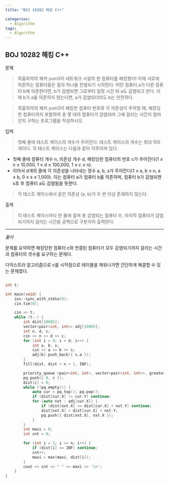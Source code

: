 ```yaml
---
title: "BOJ 10282 해킹 C++"

categories:
  - Algorithm
tags:
  - Algorithm
---
```


## BOJ 10282 해킹 C++

문제

> 최흉최악의 해커 yum3이 네트워크 시설의 한 컴퓨터를 해킹했다! 이제 서로에 의존하는 컴퓨터들은 점차 하나둘 전염되기 시작한다. 어떤 컴퓨터 a가 다른 컴퓨터 b에 의존한다면, b가 감염되면 그로부터 일정 시간 뒤 a도 감염되고 만다. 이때 b가 a를 의존하지 않는다면, a가 감염되더라도 b는 안전하다.

> 최흉최악의 해커 yum3이 해킹한 컴퓨터 번호와 각 의존성이 주어질 때, 해킹당한 컴퓨터까지 포함하여 총 몇 대의 컴퓨터가 감염되며 그에 걸리는 시간이 얼마인지 구하는 프로그램을 작성하시오.

입력

> 첫째 줄에 테스트 케이스의 개수가 주어진다. 테스트 케이스의 개수는 최대 100개이다. 각 테스트 케이스는 다음과 같이 이루어져 있다.

- 첫째 줄에 컴퓨터 개수 n, 의존성 개수 d, 해킹당한 컴퓨터의 번호 c가 주어진다(1 ≤ n ≤ 10,000, 1 ≤ d ≤ 100,000, 1 ≤ c ≤ n).
- 이어서 d개의 줄에 각 의존성을 나타내는 정수 a, b, s가 주어진다(1 ≤ a, b ≤ n, a ≠ b, 0 ≤ s ≤ 1,000). 이는 컴퓨터 a가 컴퓨터 b를 의존하며, 컴퓨터 b가 감염되면 s초 후 컴퓨터 a도 감염됨을 뜻한다.

> 각 테스트 케이스에서 같은 의존성 (a, b)가 두 번 이상 존재하지 않는다.

출력

> 각 테스트 케이스마다 한 줄에 걸쳐 총 감염되는 컴퓨터 수, 마지막 컴퓨터가 감염되기까지 걸리는 시간을 공백으로 구분지어 출력한다.

---

_풀이_

문제를 요약하면 해킹당한 컴퓨터 c와 연결된 컴퓨터가 모두 감염되기까지 걸리는 시간과 컴퓨터의 갯수를 요구하는 문제다.

다익스트라 알고리즘으로 c를 시작점으로 테이블을 채워나가면 간단하게 해결할 수 있는 문제였다.

```c++

int t;

int main(void) {
    ios::sync_with_stdio(0);
    cin.tie(0);

    cin >> t;
    while (t--) {
        int dist[10005];
        vector<pair<int, int>> adj[10005];
        int n, d, c;
        cin >> n >> d >> c;
        for (int i = 0; i < d; i++) {
            int a, b, s;
            cin >> a >> b >> s;
            adj[b].push_back({ s,a });
        }
        fill(dist, dist + n + 1, INF);

        priority_queue <pair<int, int>, vector<pair<int, int>>, greater<pair<int, int>>> pq;
        pq.push({ 0, c });
        dist[c] = 0;
        while (!pq.empty()) {
            auto cur = pq.top(); pq.pop();
            if (dist[cur.X] != cur.Y) continue;
            for (auto nxt : adj[cur.X]) {
                if (dist[nxt.X] <= dist[cur.X] + nxt.Y) continue;
                dist[nxt.X] = dist[cur.X] + nxt.Y;
                pq.push({ dist[nxt.X], nxt.X });
            }
        }
        int maxi = 0;
        int cnt = 0;

        for (int i = 1; i <= n; i++) {
            if (dist[i] == INF) continue;
            cnt++;
            maxi = max(maxi, dist[i]);
        }
        cout << cnt << " " << maxi << '\n';
    }
}


```
